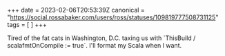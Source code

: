 +++
date = 2023-02-06T20:53:39Z
canonical = "https://social.rossabaker.com/users/ross/statuses/109819777508731125"
tags = [  ]
+++

<p>Tired of the fat cats in Washington, D.C. taxing us with `ThisBuild / scalafmtOnCompile := true`.  I&#39;ll format my Scala when I want.</p>
